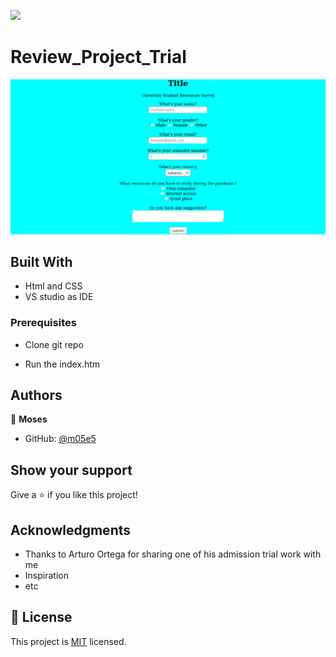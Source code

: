 
![](https://img.shields.io/badge/Microverse-blueviolet)

# Review_Project_Trial


![screenshot](./admission.png)


## Built With

- Html and CSS
- VS studio as IDE

### Prerequisites

- Clone git repo

- Run the index.htm


## Authors

👤 **Moses**

- GitHub: [@m05e5](https://github.com/m05e5)



## Show your support

Give a ⭐️ if you like this project!

## Acknowledgments

- Thanks to Arturo Ortega for sharing one of his admission trial work with me
- Inspiration
- etc

## 📝 License

This project is [MIT](./MIT.md) licensed.
